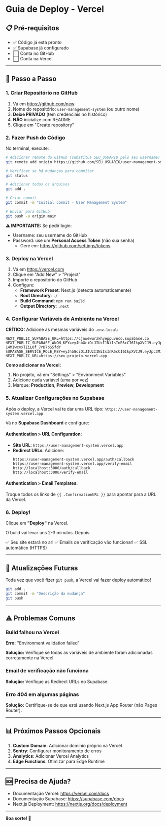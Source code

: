# Guia de Deploy - Vercel

## 📋 Pré-requisitos

- ✅ Código já está pronto
- ✅ Supabase já configurado
- ⬜ Conta no GitHub
- ⬜ Conta na Vercel

---

## 🚀 Passo a Passo

### **1. Criar Repositório no GitHub**

1. Vá em https://github.com/new
2. Nome do repositório: `user-management-system` (ou outro nome)
3. **Deixe PRIVADO** (tem credenciais no histórico)
4. **NÃO** inicialize com README
5. Clique em "Create repository"

### **2. Fazer Push do Código**

No terminal, execute:

```bash
# Adicionar remote do GitHub (substitua SEU_USUARIO pelo seu username)
git remote add origin https://github.com/SEU_USUARIO/user-management-system.git

# Verificar se há mudanças para commitar
git status

# Adicionar todos os arquivos
git add .

# Criar commit
git commit -m "Initial commit - User Management System"

# Enviar para GitHub
git push -u origin main
```

**⚠️ IMPORTANTE:** Se pedir login:
- Username: seu username do GitHub
- Password: use um **Personal Access Token** (não sua senha)
  - Gere em: https://github.com/settings/tokens

### **3. Deploy na Vercel**

1. Vá em https://vercel.com
2. Clique em "Add New" > "Project"
3. Importe o repositório do GitHub
4. Configure:
   - **Framework Preset**: Next.js (detecta automaticamente)
   - **Root Directory**: `./`
   - **Build Command**: `npm run build`
   - **Output Directory**: `.next`

### **4. Configurar Variáveis de Ambiente na Vercel**

**CRÍTICO:** Adicione as mesmas variáveis do `.env.local`:

```env
NEXT_PUBLIC_SUPABASE_URL=https://cjnwewurzkhyeppuvnco.supabase.co
NEXT_PUBLIC_SUPABASE_ANON_KEY=eyJhbGciOiJIUzI1NiIsInR5cCI6IkpXVCJ9.eyJpc3MiOiJzdXBhYmFzZSIsInJlZiI6ImNqbndld3VyemtoeWVwcHV2bmNvIiwicm9sZSI6ImFub24iLCJpYXQiOjE3NjExNjU4NTgsImV4cCI6MjA3Njc0MTg1OH0.m2q9U1BpbY8dlR_h2-14MIwcvxlIiL8f_7rD7bS5fdY
SUPABASE_SERVICE_ROLE_KEY=eyJhbGciOiJIUzI1NiIsInR5cCI6IkpXVCJ9.eyJpc3MiOiJzdXBhYmFzZSIsInJlZiI6ImNqbndld3VyemtoeWVwcHV2bmNvIiwicm9sZSI6InNlcnZpY2Vfcm9sZSIsImlhdCI6MTc2MTE2NTg1OCwiZXhwIjoyMDc2NzQxODU4fQ.DX7Wqn3RTNgIjIbWNp4Qj5TVNlDzyXR_vVOPGRacJgA
NEXT_PUBLIC_URL=https://seu-projeto.vercel.app
```

**Como adicionar na Vercel:**
1. No projeto, vá em "Settings" > "Environment Variables"
2. Adicione cada variável (uma por vez)
3. Marque: **Production**, **Preview**, **Development**

### **5. Atualizar Configurações no Supabase**

Após o deploy, a Vercel vai te dar uma URL tipo: `https://user-management-system.vercel.app`

Vá no **Supabase Dashboard** e configure:

#### **Authentication > URL Configuration:**

- **Site URL**: `https://user-management-system.vercel.app`
- **Redirect URLs**: Adicione:
  ```
  https://user-management-system.vercel.app/auth/callback
  https://user-management-system.vercel.app/verify-email
  http://localhost:3000/auth/callback
  http://localhost:3000/verify-email
  ```

#### **Authentication > Email Templates:**

Troque todos os links de `{{ .ConfirmationURL }}` para apontar para a URL da Vercel.

### **6. Deploy!**

Clique em **"Deploy"** na Vercel.

O build vai levar uns 2-3 minutos. Depois:

✅ Seu site estará no ar!
✅ Emails de verificação vão funcionar!
✅ SSL automático (HTTPS)

---

## 🔄 Atualizações Futuras

Toda vez que você fizer `git push`, a Vercel vai fazer deploy automático!

```bash
git add .
git commit -m "Descrição da mudança"
git push
```

---

## ⚠️ Problemas Comuns

### Build falhou na Vercel

**Erro:** "Environment validation failed"

**Solução:** Verifique se todas as variáveis de ambiente foram adicionadas corretamente na Vercel.

### Email de verificação não funciona

**Solução:** Verifique as Redirect URLs no Supabase.

### Erro 404 em algumas páginas

**Solução:** Certifique-se de que está usando Next.js App Router (não Pages Router).

---

## 📊 Próximos Passos Opcionais

1. **Custom Domain**: Adicionar domínio próprio na Vercel
2. **Sentry**: Configurar monitoramento de erros
3. **Analytics**: Adicionar Vercel Analytics
4. **Edge Functions**: Otimizar para Edge Runtime

---

## 🆘 Precisa de Ajuda?

- Documentação Vercel: https://vercel.com/docs
- Documentação Supabase: https://supabase.com/docs
- Next.js Deployment: https://nextjs.org/docs/deployment

---

**Boa sorte! 🚀**
